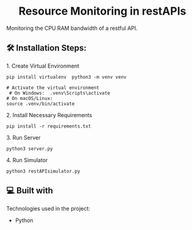 <h1 align="center" id="title">Resource Monitoring in restAPIs</h1>

<p id="description">Monitoring the CPU RAM bandwidth of a restful API.</p>

<h2>🛠️ Installation Steps:</h2>

<p>1. Create Virtual Environment</p>

```
pip install virtualenv  python3 -m venv venv

# Activate the virtual environment
 # On Windows:  .venv\Scripts\activate
# On macOS/Linux:
source .venv/bin/activate
```

<p>2. Install Necessary Requirements</p>

```
pip install -r requirements.txt
```

<p>3. Run Server</p>

```
python3 server.py
```

<p>4. Run Simulator</p>

```
python3 restAPIsimulator.py
```

<h2>💻 Built with</h2>

Technologies used in the project:

- Python
